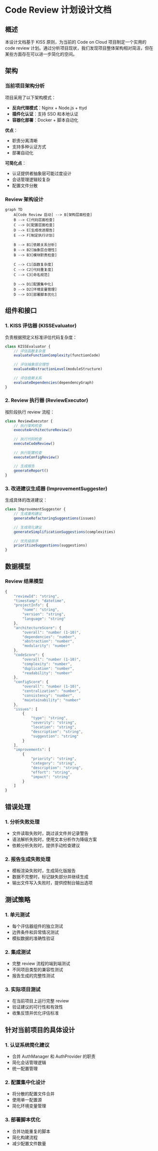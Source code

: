 # Code Review 计划设计文档

## 概述

本设计文档基于 KISS 原则，为当前的 Code on Cloud 项目制定一个实用的 code review 计划。通过分析项目现状，我们发现项目整体架构相对简洁，但在某些方面存在可以进一步简化的空间。

## 架构

### 当前项目架构分析

项目采用了以下架构模式：
- **反向代理模式**：Nginx + Node.js + ttyd
- **插件化认证**：支持 SSO 和本地认证
- **容器化部署**：Docker + 脚本自动化

**优点**：
- 职责分离清晰
- 支持多种认证方式
- 部署自动化

**可简化点**：
- 认证提供者抽象层可能过度设计
- 会话管理逻辑较复杂
- 配置文件分散

### Review 架构设计

```mermaid
graph TD
    A[Code Review 启动] --> B[架构层面检查]
    B --> C[代码层面检查]
    C --> D[配置层面检查]
    D --> E[生成改进报告]
    E --> F[制定执行计划]
    
    B --> B1[依赖关系分析]
    B --> B2[抽象层合理性]
    B --> B3[模块职责检查]
    
    C --> C1[函数复杂度]
    C --> C2[代码重复度]
    C --> C3[命名规范]
    
    D --> D1[配置集中化]
    D --> D2[环境变量管理]
    D --> D3[部署脚本优化]
```

## 组件和接口

### 1. KISS 评估器 (KISSEvaluator)

负责根据预定义标准评估代码复杂度：

```javascript
class KISSEvaluator {
    // 评估函数复杂度
    evaluateFunctionComplexity(functionCode)
    
    // 评估抽象层合理性
    evaluateAbstractionLevel(moduleStructure)
    
    // 评估依赖关系
    evaluateDependencies(dependencyGraph)
}
```

### 2. Review 执行器 (ReviewExecutor)

按阶段执行 review 流程：

```javascript
class ReviewExecutor {
    // 执行架构检查
    executeArchitectureReview()
    
    // 执行代码检查
    executeCodeReview()
    
    // 执行配置检查
    executeConfigReview()
    
    // 生成报告
    generateReport()
}
```

### 3. 改进建议生成器 (ImprovementSuggester)

生成具体的改进建议：

```javascript
class ImprovementSuggester {
    // 生成重构建议
    generateRefactoringSuggestions(issues)
    
    // 生成简化建议
    generateSimplificationSuggestions(complexities)
    
    // 优先级排序
    prioritizeSuggestions(suggestions)
}
```

## 数据模型

### Review 结果模型

```javascript
{
    "reviewId": "string",
    "timestamp": "datetime",
    "projectInfo": {
        "name": "string",
        "version": "string",
        "language": "string"
    },
    "architectureScore": {
        "overall": "number (1-10)",
        "dependencies": "number",
        "abstraction": "number",
        "modularity": "number"
    },
    "codeScore": {
        "overall": "number (1-10)",
        "complexity": "number",
        "duplication": "number",
        "readability": "number"
    },
    "configScore": {
        "overall": "number (1-10)",
        "centralization": "number",
        "consistency": "number",
        "maintainability": "number"
    },
    "issues": [
        {
            "type": "string",
            "severity": "string",
            "location": "string",
            "description": "string",
            "suggestion": "string"
        }
    ],
    "improvements": [
        {
            "priority": "string",
            "category": "string",
            "description": "string",
            "effort": "string",
            "impact": "string"
        }
    ]
}
```

## 错误处理

### 1. 分析失败处理
- 文件读取失败时，跳过该文件并记录警告
- 语法解析失败时，使用文本分析作为降级方案
- 依赖分析失败时，提供手动检查建议

### 2. 报告生成失败处理
- 模板渲染失败时，生成简化版报告
- 数据不完整时，标记缺失部分并继续生成
- 输出文件写入失败时，提供控制台输出选项

## 测试策略

### 1. 单元测试
- 每个评估器组件的独立测试
- 边界条件和异常情况测试
- 模拟数据的准确性验证

### 2. 集成测试
- 完整 review 流程的端到端测试
- 不同项目类型的兼容性测试
- 报告生成的完整性测试

### 3. 实际项目测试
- 在当前项目上运行完整 review
- 验证建议的可行性和有效性
- 收集反馈并优化评估标准

## 针对当前项目的具体设计

### 1. 认证系统简化建议
- 合并 AuthManager 和 AuthProvider 的职责
- 简化会话管理逻辑
- 统一配置管理

### 2. 配置集中化设计
- 将分散的配置文件合并
- 使用单一配置源
- 简化环境变量管理

### 3. 部署脚本优化
- 合并功能重复的脚本
- 简化构建流程
- 减少配置文件数量